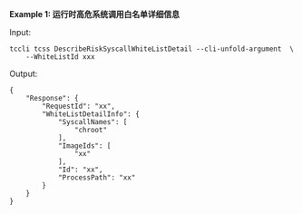 **Example 1: 运行时高危系统调用白名单详细信息**



Input: 

```
tccli tcss DescribeRiskSyscallWhiteListDetail --cli-unfold-argument  \
    --WhiteListId xxx
```

Output: 
```
{
    "Response": {
        "RequestId": "xx",
        "WhiteListDetailInfo": {
            "SyscallNames": [
                "chroot"
            ],
            "ImageIds": [
                "xx"
            ],
            "Id": "xx",
            "ProcessPath": "xx"
        }
    }
}
```

